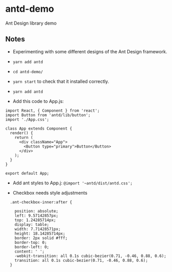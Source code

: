 # antd-demo
Ant Design library demo

## Notes

* Experimenting with some different designs of the Ant  Design framework.


* `yarn add antd`
* `cd antd-demo/`
* `yarn start` to check that it installed correctly.
* `yarn add antd`
* Add this code to App.js:
```
import React, { Component } from 'react';
import Button from 'antd/lib/button';
import './App.css';

class App extends Component {
  render() {
    return (
      <div className="App">
        <Button type="primary">Button</Button>
      </div>
    );
  }
}

export default App;
```
* Add ant styles to App.j: `@import '~antd/dist/antd.css';`

* Checkbox needs style adjustments
```
  .ant-checkbox-inner:after {

    position: absolute;
    left: 9.57142857px;
    top: 1.24285714px;
    display: table;
    width: 7.71428571px;
    height: 18.14285714px;
    border: 2px solid #fff;
    border-top: 0;
    border-left: 0;
    content: ' ';
    -webkit-transition: all 0.1s cubic-bezier(0.71, -0.46, 0.88, 0.6);
    transition: all 0.1s cubic-bezier(0.71, -0.46, 0.88, 0.6);
  }
```


